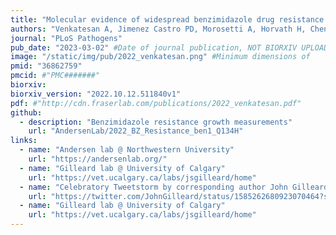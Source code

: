```yaml
---
title: "Molecular evidence of widespread benzimidazole drug resistance in *Ancylostoma caninum* from domestic dogs throughout the USA and discovery of a novel isotype-1 β-tubulin benzimidazole resistance mutation"
authors: "Venkatesan A, Jimenez Castro PD, Morosetti A, Horvath H, Chen R,  Redman E, Dunn K, Collins JB, **Fraser JS**, Andersen EC, Kaplan RM, Gilleard JS"
journal: "PLoS Pathogens"
pub_date: "2023-03-02" #Date of journal publication, NOT BIORXIV UPLOAD
image: "/static/img/pub/2022_venkatesan.png" #Minimum dimensions of
pmid: "36862759"
pmcid: #"PMC#######"
biorxiv:
biorxiv_version: "2022.10.12.511840v1"
pdf: #"http://cdn.fraserlab.com/publications/2022_venkatesan.pdf"
github:
  - description: "Benzimidazole resistance growth measurements"
    url: "AndersenLab/2022_BZ_Resistance_ben1_Q134H"
links:
  - name: "Andersen lab @ Northwestern University"
    url: "https://andersenlab.org/"
  - name: "Gilleard lab @ University of Calgary"
    url: "https://vet.ucalgary.ca/labs/jsgilleard/home"
  - name: "Celebratory Tweetstorm by corresponding author John Gilleard"
    url: "https://twitter.com/JohnGilleard/status/1585262680923070464?s=20&t=Kgb6mC5g82WK1v-laSN3NA"
  - name: "Gilleard lab @ University of Calgary"
    url: "https://vet.ucalgary.ca/labs/jsgilleard/home"
---
```

